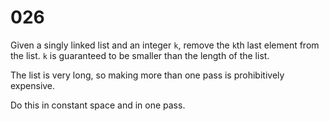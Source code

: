 [_metadata_:number]:-      "26"
[_metadata_:difficulty]:-  "Medium"
[_metadata_:asker]:-       "Google"
[_metadata_:tags]:-        "linked-list"

# 026

Given a singly linked list and an integer `k`, remove the `k`th last element from the list. `k` is guaranteed to be smaller than the length of the list.

The list is very long, so making more than one pass is prohibitively expensive.

Do this in constant space and in one pass.

